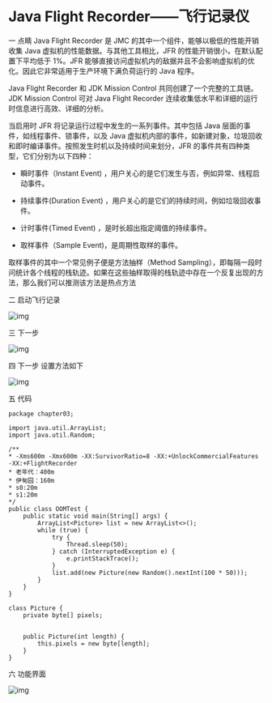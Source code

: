 # Java Flight Recorder——飞行记录仪



一 点睛
Java Flight Recorder 是 JMC 的其中一个组件，能够以极低的性能开销收集 Java 虚拟机的性能数据。与其他工具相比，JFR 的性能开销很小，在默认配置下平均低于 1%。JFR 能够直接访问虚拟机内的敌据并且不会影响虚拟机的优化。因此它非常适用于生产环境下满负荷运行的 Java 程序。

Java Flight Recorder 和 JDK Mission Control 共同创建了一个完整的工具链。JDK Mission Control 可对 Java Flight Recorder 连续收集低水平和详细的运行时信息进行高效、详细的分析。

当启用时 JFR 将记录运行过程中发生的一系列事件。其中包括 Java 层面的事件，如线程事件、锁事件，以及 Java 虚拟机内部的事件，如新建对象，垃圾回收和即时编译事件。按照发生时机以及持续时间来划分，JFR 的事件共有四种类型，它们分别为以下四种：

- 瞬时事件（Instant Event) ，用户关心的是它们发生与否，例如异常、线程启动事件。

- 持续事件(Duration Event) ，用户关心的是它们的持续时间，例如垃圾回收事件。

- 计时事件(Timed Event) ，是时长超出指定阈值的持续事件。

- 取样事件（Sample Event)，是周期性取样的事件。

取样事件的其中一个常见例子便是方法抽样（Method Sampling），即每隔一段时问统计各个线程的栈轨迹。如果在这些抽样取得的栈轨迹中存在一个反复出现的方法，那么我们可以推测该方法是热点方法

二 启动飞行记录

![img](D:\my-note\java\tools\assets\watermark,type_ZHJvaWRzYW5zZmFsbGJhY2s,shadow_50,text_Q1NETiBAY2hlbmdxaXVtaW5n,size_13,color_FFFFFF,t_70,g_se,x_16.png)



三 下一步

![img](D:\my-note\java\tools\assets\watermark,type_ZHJvaWRzYW5zZmFsbGJhY2s,shadow_50,text_Q1NETiBAY2hlbmdxaXVtaW5n,size_13,color_FFFFFF,t_70,g_se,x_16-1708837916759-3.png)

四 下一步
设置方法如下

![img](D:\my-note\java\tools\assets\watermark,type_ZHJvaWRzYW5zZmFsbGJhY2s,shadow_50,text_Q1NETiBAY2hlbmdxaXVtaW5n,size_20,color_FFFFFF,t_70,g_se,x_16.png)

五 代码

```
package chapter03;
 
import java.util.ArrayList;
import java.util.Random;
 
/**
* -Xms600m -Xmx600m -XX:SurvivorRatio=8 -XX:+UnlockCommercialFeatures -XX:+FlightRecorder
* 老年代：400m
* 伊甸园：160m
* s0:20m
* s1:20m
*/
public class OOMTest {
    public static void main(String[] args) {
        ArrayList<Picture> list = new ArrayList<>();
        while (true) {
            try {
                Thread.sleep(50);
            } catch (InterruptedException e) {
                e.printStackTrace();
            }
            list.add(new Picture(new Random().nextInt(100 * 50)));
        }
    }
}
 
class Picture {
    private byte[] pixels;
 
 
    public Picture(int length) {
        this.pixels = new byte[length];
    }
}
```

六 功能界面

![img](D:\my-note\java\tools\assets\watermark,type_ZHJvaWRzYW5zZmFsbGJhY2s,shadow_50,text_Q1NETiBAY2hlbmdxaXVtaW5n,size_20,color_FFFFFF,t_70,g_se,x_16-1708837939451-8.png)
